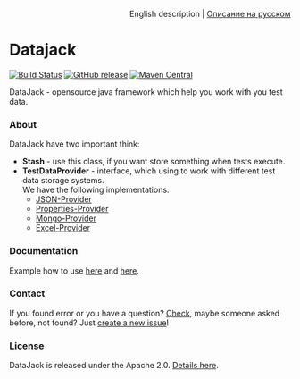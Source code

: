 <p align="right">
English description | <a href="README_RU.md">Описание на русском</a>
</p>

# Datajack
[![Build Status](https://travis-ci.org/sbtqa/datajack.svg?branch=master)](https://travis-ci.org/sbtqa/datajack) [![GitHub release](https://img.shields.io/github/release/sbtqa/datajack.svg?style=flat-square)](https://github.com/sbtqa/datajack/releases) [![Maven Central](https://img.shields.io/maven-central/v/ru.sbtqa.tag.datajack/datajack-parent.svg)](https://mvnrepository.com/artifact/ru.sbtqa.tag.datajack/datajack-parent)

DataJack - opensource java framework which help you work with you test data.

### About
DataJack have two important think:
* **Stash** - use this class, if you want store something when tests execute.
* **TestDataProvider** - interface, which using to work with different test data storage systems.   
We have the following implementations:
  * [JSON-Provider](https://github.com/sbtqa/datajack/tree/master/providers/json-provider)
  * [Properties-Provider](https://github.com/sbtqa/datajack/tree/master/providers/properties-provider)
  * [Mongo-Provider](https://github.com/sbtqa/datajack/tree/master/providers/mongo-provider)
  * [Excel-Provider](https://github.com/sbtqa/datajack/tree/master/providers/excel-provider)


### Documentation
Example how to use [here](https://github.com/sbtqa/datajack-example) and [here](https://github.com/sbtqa/datajack/tree/master/providers/json-provider/src/test).

### Contact
If you found error or you have a question? [Check](https://github.com/sbtqa/datajack/issues), maybe someone asked before, not found? Just [create a new issue](https://github.com/sbtqa/datajack/issues/new)!

### License 
DataJack is released under the Apache 2.0. [Details here](https://github.com/sbtqa/datajack/blob/master/LICENSE).

